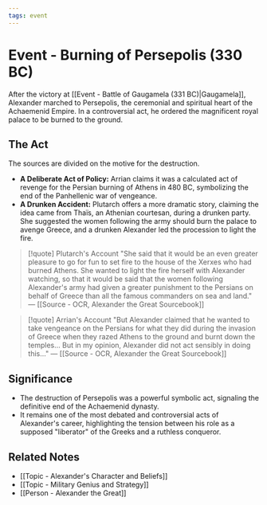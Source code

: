 ```yaml
---
tags: event
---
```


# Event - Burning of Persepolis (330 BC)

After the victory at [[Event - Battle of Gaugamela (331 BC)|Gaugamela]], Alexander marched to Persepolis, the ceremonial and spiritual heart of the Achaemenid Empire. In a controversial act, he ordered the magnificent royal palace to be burned to the ground.

## The Act
The sources are divided on the motive for the destruction.
- **A Deliberate Act of Policy:** Arrian claims it was a calculated act of revenge for the Persian burning of Athens in 480 BC, symbolizing the end of the Panhellenic war of vengeance.
- **A Drunken Accident:** Plutarch offers a more dramatic story, claiming the idea came from Thaïs, an Athenian courtesan, during a drunken party. She suggested the women following the army should burn the palace to avenge Greece, and a drunken Alexander led the procession to light the fire.

> [!quote] Plutarch's Account
> "She said that it would be an even greater pleasure to go for fun to set fire to the house of the Xerxes who had burned Athens. She wanted to light the fire herself with Alexander watching, so that it would be said that the women following Alexander's army had given a greater punishment to the Persians on behalf of Greece than all the famous commanders on sea and land."
> — [[Source - OCR, Alexander the Great Sourcebook]]

> [!quote] Arrian's Account
> "But Alexander claimed that he wanted to take vengeance on the Persians for what they did during the invasion of Greece when they razed Athens to the ground and burnt down the temples... But in my opinion, Alexander did not act sensibly in doing this..."
> — [[Source - OCR, Alexander the Great Sourcebook]]

## Significance
- The destruction of Persepolis was a powerful symbolic act, signaling the definitive end of the Achaemenid dynasty.
- It remains one of the most debated and controversial acts of Alexander's career, highlighting the tension between his role as a supposed "liberator" of the Greeks and a ruthless conqueror.

## Related Notes
- [[Topic - Alexander's Character and Beliefs]]
- [[Topic - Military Genius and Strategy]]
- [[Person - Alexander the Great]]
